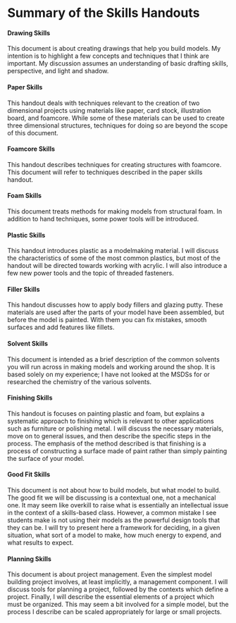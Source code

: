 # Summary of the Skills Handouts

#### Drawing Skills
This document is about creating drawings that help you build models. My intention is to highlight a few concepts and techniques that I think are important. My discussion assumes an understanding of basic drafting skills, perspective, and light and shadow.

#### Paper Skills
This handout deals with techniques relevant to the creation of two dimensional projects using materials like paper, card stock, illustration board, and foamcore.  While some of these materials can be used to create three dimensional structures, techniques for doing so are beyond the scope of this document.

#### Foamcore Skills
This handout describes techniques for creating structures with foamcore.  This document will refer to techniques described in the paper skills handout.

#### Foam Skills
This document treats methods for making models from structural foam.  In addition to hand techniques, some power tools will be introduced.

#### Plastic Skills
This handout introduces plastic as a modelmaking material.  I will discuss the characteristics of some of the most common plastics, but most of the handout will be directed towards working with acrylic.  I will also introduce a few new power tools and the topic of threaded fasteners. 

#### Filler Skills
This handout discusses how to apply body fillers and glazing putty.  These materials are used after the parts of your model have been assembled, but before the model is painted.  With them you can fix mistakes, smooth surfaces and add features like fillets.

#### Solvent Skills
This document is intended as a brief description of the common solvents you will run across in making models and working around the shop.  It is based solely on my experience;  I have not looked at the MSDSs for or researched the chemistry of the various solvents.

#### Finishing Skills
This handout is focuses on painting plastic and foam, but explains a systematic approach to finishing which is relevant to other applications such as furniture or polishing metal.  I will discuss the necessary materials, move on to general issues, and then describe the specific steps in the process.  The emphasis of the method described is that finishing is a process of constructing a surface made of paint rather than simply painting the surface of your model.  

#### Good Fit Skills
This document is not about how to build models, but what model to build.  The good fit we will be discussing is a contextual one, not a mechanical one.  It may seem like overkill to raise what is essentially an intellectual issue in the context of a skills-based class.  However, a common mistake I see students make is not using their models as the powerful design tools that they can be.  I will try to present here a framework for deciding, in a given situation, what sort of a model to make, how much energy to expend, and what results to expect.  

#### Planning Skills
This document is about project management.  Even the simplest model building project involves, at least implicitly, a management component.  I will discuss tools for planning a project, followed by the contexts which define a project.  Finally, I will describe the essential elements of a project which must be organized.  This may seem a bit involved for a simple model, but the process I describe can be scaled appropriately for large or small projects.  

